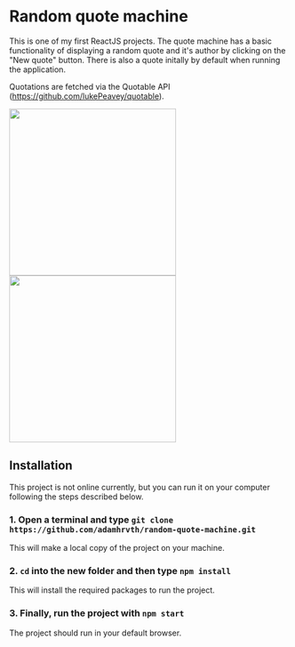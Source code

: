 # Random quote machine

This is one of my first ReactJS projects. The quote machine has a basic functionality of displaying a random quote and it's author by clicking on the "New quote" button. There is also a quote initally by default when running the application.

Quotations are fetched via the Quotable API (https://github.com/lukePeavey/quotable).

<img src="https://user-images.githubusercontent.com/83016858/210398251-032db4f5-5815-4635-b764-613c52dd9b28.png" height="300"><img src="https://user-images.githubusercontent.com/83016858/210398255-80b52672-e207-46e0-ac12-0e5025d28b4d.png" height="300">

## Installation

This project is not online currently, but you can run it on your computer following the steps described below.

### 1. Open a terminal and type `git clone https://github.com/adamhrvth/random-quote-machine.git` <br/>
This will make a local copy of the project on your machine.

### 2. `cd` into the new folder and then type `npm install` <br/>
This will install the required packages to run the project.

### 3. Finally, run the project with `npm start` <br/>
The project should run in your default browser.
